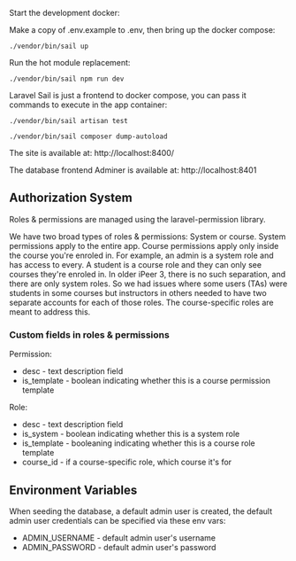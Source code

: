 Start the development docker:

Make a copy of .env.example to .env, then bring up the docker compose:

`./vendor/bin/sail up`

Run the hot module replacement:

`./vendor/bin/sail npm run dev`

Laravel Sail is just a frontend to docker compose, you can pass it commands to execute in the app container:

`./vendor/bin/sail artisan test`

`./vendor/bin/sail composer dump-autoload`

The site is available at: http://localhost:8400/

The database frontend Adminer is available at: http://localhost:8401

## Authorization System

Roles & permissions are managed using the laravel-permission library.

We have two broad types of roles & permissions: System or course.  System
permissions apply to the entire app. Course permissions apply only inside the
course you're enroled in. For example, an admin is a system role and has access
to every. A student is a course role and they can only see courses they're
enroled in. In older iPeer 3, there is no such separation, and there are only
system roles. So we had issues where some users (TAs) were students in some
courses but instructors in others needed to have two separate accounts for each
of those roles. The course-specific roles are meant to address this.

### Custom fields in roles & permissions

Permission:

* desc - text description field
* is_template - boolean indicating whether this is a course permission template

Role:

* desc - text description field
* is_system - boolean indicating whether this is a system role
* is_template - booleaning indicating whether this is a course role template
* course_id - if a course-specific role, which course it's for

## Environment Variables

When seeding the database, a default admin user is created, the default admin user credentials can be specified via these env vars:

* ADMIN_USERNAME - default admin user's username
* ADMIN_PASSWORD - default admin user's password
